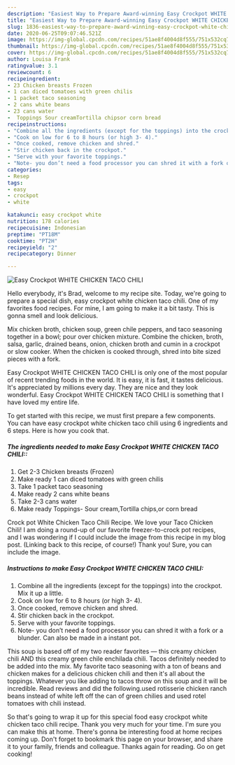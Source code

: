 ```yaml
---
description: "Easiest Way to Prepare Award-winning Easy Crockpot WHITE CHICKEN TACO CHILI"
title: "Easiest Way to Prepare Award-winning Easy Crockpot WHITE CHICKEN TACO CHILI"
slug: 1836-easiest-way-to-prepare-award-winning-easy-crockpot-white-chicken-taco-chili
date: 2020-06-25T09:07:46.521Z
image: https://img-global.cpcdn.com/recipes/51ae8f4004d8f555/751x532cq70/easy-crockpot-white-chicken-taco-chili-recipe-main-photo.jpg
thumbnail: https://img-global.cpcdn.com/recipes/51ae8f4004d8f555/751x532cq70/easy-crockpot-white-chicken-taco-chili-recipe-main-photo.jpg
cover: https://img-global.cpcdn.com/recipes/51ae8f4004d8f555/751x532cq70/easy-crockpot-white-chicken-taco-chili-recipe-main-photo.jpg
author: Louisa Frank
ratingvalue: 3.1
reviewcount: 6
recipeingredient:
- 23 Chicken breasts Frozen
- 1 can diced tomatoes with green chilis
- 1 packet taco seasoning
- 2 cans white beans
- 23 cans water
-  Toppings Sour creamTortilla chipsor corn bread
recipeinstructions:
- "Combine all the ingredients (except for the toppings) into the crockpot. Mix it up a little."
- "Cook on low for 6 to 8 hours (or high 3- 4)."
- "Once cooked, remove chicken and shred."
- "Stir chicken back in the crockpot."
- "Serve with your favorite toppings."
- "Note- you don’t need a food processor you can shred it with a fork or a blunder. Can also be made in a instant pot."
categories:
- Resep
tags:
- easy
- crockpot
- white

katakunci: easy crockpot white
nutrition: 178 calories
recipecuisine: Indonesian
preptime: "PT18M"
cooktime: "PT2H"
recipeyield: "2"
recipecategory: Dinner

---
```



![Easy Crockpot WHITE CHICKEN TACO CHILI](https://img-global.cpcdn.com/recipes/51ae8f4004d8f555/751x532cq70/easy-crockpot-white-chicken-taco-chili-recipe-main-photo.jpg)

Hello everybody, it's Brad, welcome to my recipe site. Today, we're going to prepare a special dish, easy crockpot white chicken taco chili. One of my favorites food recipes. For mine, I am going to make it a bit tasty. This is gonna smell and look delicious.

Mix chicken broth, chicken soup, green chile peppers, and taco seasoning together in a bowl; pour over chicken mixture. Combine the chicken, broth, salsa, garlic, drained beans, onion, chicken broth and cumin in a crockpot or slow cooker. When the chicken is cooked through, shred into bite sized pieces with a fork.

Easy Crockpot WHITE CHICKEN TACO CHILI is only one of the most popular of recent trending foods in the world. It is easy, it is fast, it tastes delicious. It's appreciated by millions every day. They are nice and they look wonderful. Easy Crockpot WHITE CHICKEN TACO CHILI is something that I have loved my entire life.


To get started with this recipe, we must first prepare a few components. You can have easy crockpot white chicken taco chili using 6 ingredients and 6 steps. Here is how you cook that.

##### The ingredients needed to make Easy Crockpot WHITE CHICKEN TACO CHILI::

1. Get 2-3 Chicken breasts (Frozen)
1. Make ready 1 can diced tomatoes with green chilis
1. Take 1 packet taco seasoning
1. Make ready 2 cans white beans
1. Take 2-3 cans water
1. Make ready  Toppings- Sour cream,Tortilla chips,or corn bread


Crock pot White Chicken Taco Chili Recipe. We love your Taco Chicken Chili! I am doing a round-up of our favorite freezer-to-crock pot recipes, and I was wondering if I could include the image from this recipe in my blog post. (Linking back to this recipe, of course!) Thank you! Sure, you can include the image. 

##### Instructions to make Easy Crockpot WHITE CHICKEN TACO CHILI:

1. Combine all the ingredients (except for the toppings) into the crockpot. Mix it up a little.
1. Cook on low for 6 to 8 hours (or high 3- 4).
1. Once cooked, remove chicken and shred.
1. Stir chicken back in the crockpot.
1. Serve with your favorite toppings.
1. Note- you don’t need a food processor you can shred it with a fork or a blunder. Can also be made in a instant pot.


This soup is based off of my two reader favorites — this creamy chicken chili AND this creamy green chile enchilada chili. Tacos definitely needed to be added into the mix. My favorite taco seasoning with a ton of beans and chicken makes for a delicious chicken chili and then it&#39;s all about the toppings. Whatever you like adding to tacos throw on this soup and it will be incredible. Read reviews and did the following.used rotisserie chicken ranch beans instead of white left off the can of green chilies and used rotel tomatoes with chili instead. 

So that's going to wrap it up for this special food easy crockpot white chicken taco chili recipe. Thank you very much for your time. I'm sure you can make this at home. There's gonna be interesting food at home recipes coming up. Don't forget to bookmark this page on your browser, and share it to your family, friends and colleague. Thanks again for reading. Go on get cooking!
